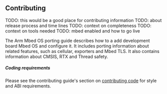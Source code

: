 ## Contributing

TODO: this would be a good place for contributing information
TODO: about release process and time lines
TODO: context on completeness
TODO: context on tools needed
TODO: mbed enabled and how to go live

The Arm Mbed OS porting guide describes how to a add development board Mbed OS and configure it. It includes porting information about related features, such as cellular, exporters and Mbed TLS. It also contains information about CMSIS, RTX and Thread safety.

##### Coding requirements

Please see the contributing guide's section on [contributing code](/docs/v5.4/reference/publishing-and-contributing.html#code-style-guide) for style and ABI requirements.
